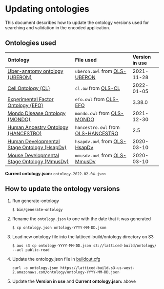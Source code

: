 Updating ontologies
=========================

This document describes how to update the ontology versions used for searching and validation in the encoded application.

Ontologies used
---------------- 

| Ontology |  File used | Version in use |
|:--|:--|:--|
| [Uber-anatomy ontology (UBERON)] | `uberon.owl` from [OLS-UBERON] | 2021-11-28 |
| [Cell Ontology (CL)] | `cl.ow` from [OLS-CL] | 2022-01-05 |
| [Experimental Factor Ontology (EFO)] | `efo.owl` from [OLS-EFO] | 3.38.0 |
| [Mondo Disease Ontology (MONDO)] | `mondo.owl` from [OLS-MONDO] | 2021-12-30 |
| [Human Ancestry Ontology (HANCESTRO)] | `hancestro.owl` from [OLS-HANCESTRO] | 2.5 |
| [Human Developmental Stage Ontology (HsapDv)] | `hsapdv.owl` from [OLS-HsapDv] | 2020-03-10 |
| [Mouse Developmental Stage Ontology (MmusDv)] | `mmusdv.owl` from [OLS-MmusDv] | 2020-03-10 |

**Current ontology.json:** `ontology-2022-02-04.json`

How to update the ontology versions
---------------- 

1. Run generate-ontology

	`$ bin/generate-ontology`

2. Rename the `ontology.json` to one with the date that it was generated

	`$ cp ontology.json ontology-YYYY-MM-DD.json`

3. Load new ontology file into the latticed-build/ontology directory on S3

	`$ aws s3 cp ontology-YYYY-MM-DD.json s3://latticed-build/ontology/ --acl public-read`

4.  Update the ontology.json file in [buildout.cfg]

	`curl -o ontology.json https://latticed-build.s3-us-west-2.amazonaws.com/ontology/ontology-YYYY-MM-DD.json`

5.  Update the **Version in use** and **Current ontology.json:** above


[Uber-anatomy ontology (UBERON)]: http://uberon.org
[OLS-UBERON]: https://www.ebi.ac.uk/ols/ontologies/uberon
[Cell Ontology (CL)]: https://github.com/obophenotype/cell-ontology
[OLS-CL]: https://www.ebi.ac.uk/ols/ontologies/cl
[Experimental Factor Ontology (EFO)]: http://www.ebi.ac.uk/efo
[OLS-EFO]: https://www.ebi.ac.uk/ols/ontologies/efo
[Mondo Disease Ontology (MONDO)]: http://obofoundry.org/ontology/mondo.html
[OLS-MONDO]: https://www.ebi.ac.uk/ols/ontologies/mondo
[Human Ancestry Ontology (HANCESTRO)]: https://github.com/EBISPOT/ancestro
[OLS-HANCESTRO]: https://www.ebi.ac.uk/ols/ontologies/hancestro
[Human Developmental Stage Ontology (HsapDv)]: https://github.com/obophenotype/developmental-stage-ontologies/wiki/HsapDv
[OLS-HsapDv]: https://www.ebi.ac.uk/ols/ontologies/hsapdv
[Mouse Developmental Stage Ontology (MmusDv)]: https://github.com/obophenotype/developmental-stage-ontologies/wiki/MmusDv
[OLS-MmusDv]: https://www.ebi.ac.uk/ols/ontologies/mmusdv
[buildout.cfg]: ../../../buildout.cfg
